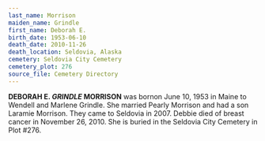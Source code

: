 ```yaml
---
last_name: Morrison
maiden_name: Grindle
first_name: Deborah E.
birth_date: 1953-06-10
death_date: 2010-11-26
death_location: Seldovia, Alaska
cemetery: Seldovia City Cemetery
cemetery_plot: 276
source_file: Cemetery Directory
---
```

**DEBORAH E. *GRINDLE* MORRISON** was bornon June 10, 1953 in Maine to Wendell and Marlene
Grindle. She married Pearly Morrison and had a son Laramie Morrison.
They came to Seldovia in 2007. Debbie died of breast cancer in November 26, 2010. She is buried in the Seldovia City Cemetery in Plot #276.



